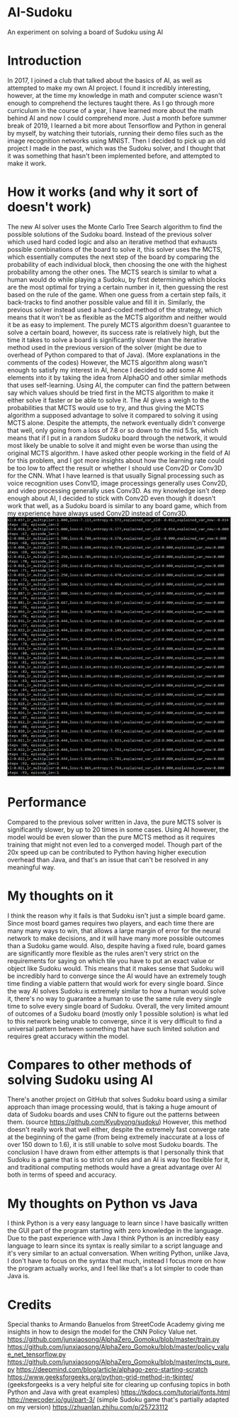 # AI-Sudoku
An experiment on solving a board of Sudoku using AI
# Introduction
In 2017, I joined a club that talked about the basics of AI, as well as attempted to make my own AI project. I found it incredibly interesting, however, at the time my knowledge in math and computer science wasn't enough to comprehend the lectures taught there. As I go through more curriculum in the course of a year, I have learned more about the math behind AI and now I could comprehend more. Just a month before summer break of 2019, I learned a bit more about Tensorflow and Python in general by myself, by watching their tutorials, running their demo files such as the image recognition networks using MNIST. Then I decided to pick up an old project I made in the past, which was the Sudoku solver, and I thought that it was something that hasn't been implemented before, and attempted to make it work.
# How it works (and why it sort of doesn't work)
The new AI solver uses the Monte Carlo Tree Search algorithm to find the possible solutions of the Sudoku board. Instead of the previous solver which used hard coded logic and also an iterative method that exhausts possible combinations of the board to solve it, this solver uses the MCTS, which essentially computes the next step of the board by comparing the probability of each individual block, then choosing the one with the highest probability among the other ones. The MCTS search is similar to what a human would do while playing a Sudoku, by first determining which blocks are the most optimal for trying a certain number in it, then guessing the rest based on the rule of the game. When one guess from a certain step fails, it back-tracks to find another possible value and fill it in. Similarly, the previous solver instead used a hard-coded method of the strategy, which means that it won't be as flexible as the MCTS algorithm and neither would it be as easy to implement. The purely MCTS algorithm doesn't guarantee to solve a certain board, however, its success rate is relatively high, but the time it takes to solve a board is significantly slower than the iterative method used in the previous version of the solver (might be due to overhead of Python compared to that of Java). (More explanations in the comments of the codes)
However, the MCTS algorithm along wasn't enough to satisfy my interest in AI, hence I decided to add some AI elements into it by taking the idea from AlphaGO and other similar methods that uses self-learning. Using AI, the computer can find the pattern between say which values should be tried first in the MCTS algorithm to make it either solve it faster or be able to solve it. The AI gives a weigh to the probabilities that MCTS would use to try, and thus giving the MCTS algorithm a supposed advantage to solve it compared to solving it using MCTS alone. 
Despite the attempts, the network eventually didn't converge that well, only going from a loss of 7.8 or so down to the mid 5.5s, which means that if I put in a random Sudoku board through the network, it would most likely be unable to solve it and might even be worse than using the original MCTS algorithm. I have asked other people working in the field of AI for this problem, and I got more insights about how the learning rate could be too low to affect the result or whether I should use Conv2D or Conv3D for the CNN. What I have learned is that usually Signal processing such as voice recognition uses Conv1D, image processings generally uses Conv2D, and video processing generally uses Conv3D. As my knowledge isn't deep enough about AI, I decided to stick with Conv2D even though it doesn't work that well, as a Sudoku board is similar to any board game, which from my experience have always used Conv2D instead of Conv3D. 
![Training my model](https://github.com/xx005fs/AI-Sudoku/blob/master/mymodel.png)
# Performance
Compared to the previous solver written in Java, the pure MCTS solver is significantly slower, by up to 20 times in some cases. Using AI however, the model would be even slower than the pure MCTS method as it requires training that might not even led to a converged model. Though part of the 20x speed up can be contributed to Python having higher execution overhead than Java, and that's an issue that can't be resolved in any meaningful way.
# My thoughts on it
I think the reason why it fails is that Sudoku isn't just a simple board game. Since most board games requires two players, and each time there are many many ways to win, that allows a large margin of error for the neural network to make decisions, and it will have many more possible outcomes than a Sudoku game would. Also, despite having a fixed rule, board games are significantly more flexible as the rules aren't very strict on the requirements for saying on which tile you have to put an exact value or object like Sudoku would. This means that it makes sense that Sudoku will be incredibly hard to converge since the AI would have an extremely tough time finding a viable pattern that would work for every single board. Since the way AI solves Sudoku is extremely similar to how a human would solve it, there's no way to guarantee a human to use the same rule every single time to solve every single board of Sudoku. Overall, the very limited amount of outcomes of a Sudoku board (mostly only 1 possible solution) is what led to this network being unable to converge, since it is very difficult to find a universal pattern between something that have such limited solution and requires great accuracy within the model. 
# Compares to other methods of solving Sudoku using AI
There's another project on GitHub that solves Sudoku board using a similar approach than image processing would, that is taking a huge amount of data of Sudoku boards and uses CNN to figure out the patterns between them. (source https://github.com/Kyubyong/sudoku) However, this method doesn't really work that well either, despite the extremely fast converge rate at the beginning of the game (from being extremely inaccurate at a loss of over 150 down to 1.6), it is still unable to solve most Sudoku boards. The conclusion I have drawn from either attempts is that I personally think that Sudoku is a game that is so strict on rules and an AI is way too flexible for it, and traditional computing methods would have a great advantage over AI both in terms of speed and accuracy.
# My thoughts on Python vs Java
I think Python is a very easy language to learn since I have basically written the GUI part of the program starting with zero knowledge in the language. Due to the past experience with Java I think Python is an incredibly easy language to learn since its syntax is really similar to a script language and it's very similar to an actual conversation. When writing Python, unlike Java, I don't have to focus on the syntax that much, instead I focus more on how the program actually works, and I feel like that's a lot simpler to code than Java is. 
# Credits
Special thanks to Armando Banuelos from StreetCode Academy giving me insights in how to design the model for the CNN Policy Value net.
https://github.com/junxiaosong/AlphaZero_Gomoku/blob/master/train.py
https://github.com/junxiaosong/AlphaZero_Gomoku/blob/master/policy_value_net_tensorflow.py 
https://github.com/junxiaosong/AlphaZero_Gomoku/blob/master/mcts_pure.py
https://deepmind.com/blog/article/alphago-zero-starting-scratch
https://www.geeksforgeeks.org/python-grid-method-in-tkinter/ (geeksforgeeks is a very helpful site for clearing up confusing topics in both Python and Java with great examples)
https://tkdocs.com/tutorial/fonts.html
http://newcoder.io/gui/part-3/ (simple Sudoku game that's partially adapted on my version)
https://zhuanlan.zhihu.com/p/25723112
